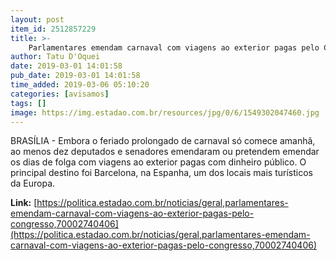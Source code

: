 ```yaml
---
layout: post
item_id: 2512857229
title: >-
    Parlamentares emendam carnaval com viagens ao exterior pagas pelo Congresso
author: Tatu D'Oquei
date: 2019-03-01 14:01:58
pub_date: 2019-03-01 14:01:58
time_added: 2019-03-06 05:10:20
categories: [avisamos]
tags: []
image: https://img.estadao.com.br/resources/jpg/0/6/1549302047460.jpg
---
```


BRASÍLIA - Embora o feriado prolongado de carnaval só comece amanhã, ao menos dez deputados e senadores emendaram ou pretendem emendar os dias de folga com viagens ao exterior pagas com dinheiro público. O principal destino foi Barcelona, na Espanha, um dos locais mais turísticos da Europa.

**Link:** [https://politica.estadao.com.br/noticias/geral,parlamentares-emendam-carnaval-com-viagens-ao-exterior-pagas-pelo-congresso,70002740406](https://politica.estadao.com.br/noticias/geral,parlamentares-emendam-carnaval-com-viagens-ao-exterior-pagas-pelo-congresso,70002740406)

